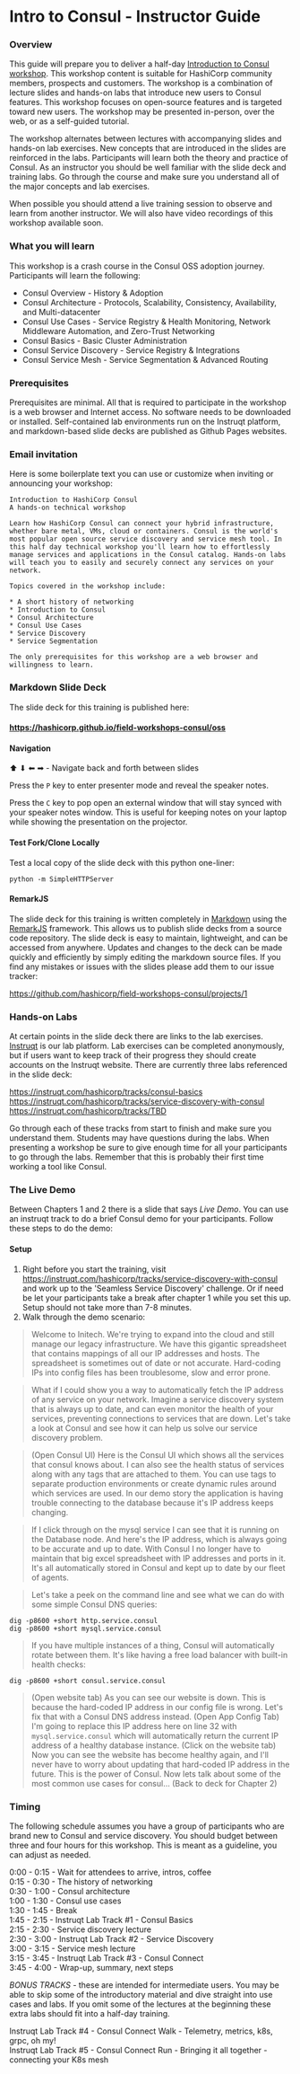# Intro to Consul - Instructor Guide

### Overview
This guide will prepare you to deliver a half-day [Introduction to Consul workshop](https://hashicorp.github.io/field-workshops-consul/oss). This workshop content is suitable for HashiCorp community members, prospects and customers. The workshop is a combination of lecture slides and hands-on labs that introduce new users to Consul features. This workshop focuses on open-source features and is targeted toward new users. The workshop may be presented in-person, over the web, or as a self-guided tutorial.

The workshop alternates between lectures with accompanying slides and hands-on lab exercises. New concepts that are introduced in the slides are reinforced in the labs. Participants will learn both the theory and practice of Consul. As an instructor you should be well familiar with the slide deck and training labs. Go through the course and make sure you understand all of the major concepts and lab exercises. 

When possible you should attend a live training session to observe and learn from another instructor. We will also have video recordings of this workshop available soon.

### What you will learn
This workshop is a crash course in the Consul OSS adoption journey. Participants will learn the following:

* Consul Overview - History & Adoption
* Consul Architecture - Protocols, Scalability, Consistency, Availability, and Multi-datacenter
* Consul Use Cases - Service Registry & Health Monitoring, Network Middleware Automation, and Zero-Trust Networking
* Consul Basics - Basic Cluster Administration
* Consul Service Discovery - Service Registry & Integrations
* Consul Service Mesh - Service Segmentation & Advanced Routing


### Prerequisites
Prerequisites are minimal. All that is required to participate in the workshop is a web browser and Internet access. No software needs to be downloaded or installed. Self-contained lab environments run on the Instruqt platform, and markdown-based slide decks are published as Github Pages websites. 

### Email invitation
Here is some boilerplate text you can use or customize when inviting or announcing your workshop:

```
Introduction to HashiCorp Consul
A hands-on technical workshop

Learn how HashiCorp Consul can connect your hybrid infrastructure, whether bare metal, VMs, cloud or containers. Consul is the world's most popular open source service discovery and service mesh tool. In this half day technical workshop you'll learn how to effortlessly manage services and applications in the Consul catalog. Hands-on labs will teach you to easily and securely connect any services on your network.

Topics covered in the workshop include:

* A short history of networking
* Introduction to Consul
* Consul Architecture
* Consul Use Cases
* Service Discovery
* Service Segmentation

The only prerequisites for this workshop are a web browser and willingness to learn.
```

### Markdown Slide Deck
The slide deck for this training is published here:

#### https://hashicorp.github.io/field-workshops-consul/oss

#### Navigation
⬆ ⬇ ⬅ ➡ - Navigate back and forth between slides

Press the `P` key to enter presenter mode and reveal the speaker notes.

Press the `C` key to pop open an external window that will stay synced with your speaker notes window. This is useful for keeping notes on your laptop while showing the presentation on the projector.

#### Test Fork/Clone Locally
Test a local copy of the slide deck with this python one-liner:
```
python -m SimpleHTTPServer
```

#### RemarkJS
The slide deck for this training is written completely in [Markdown](https://guides.github.com/features/mastering-markdown/) using the [RemarkJS](https://remarkjs.com/#1) framework. This allows us to publish slide decks from a source code repository. The slide deck is easy to maintain, lightweight, and can be accessed from anywhere. Updates and changes to the deck can be made quickly and efficiently by simply editing the markdown source files. If you find any mistakes or issues with the slides please add them to our issue tracker:

https://github.com/hashicorp/field-workshops-consul/projects/1

### Hands-on Labs
At certain points in the slide deck there are links to the lab exercises. [Instruqt](https://instruqt.com/hashicorp) is our lab platform. Lab exercises can be completed anonymously, but if users want to keep track of their progress they should create accounts on the Instruqt website. There are currently three labs referenced in the slide deck:

https://instruqt.com/hashicorp/tracks/consul-basics
https://instruqt.com/hashicorp/tracks/service-discovery-with-consul
https://instruqt.com/hashicorp/tracks/TBD

Go through each of these tracks from start to finish and make sure you understand them. Students may have questions during the labs. When presenting a workshop be sure to give enough time for all your participants to go through the labs. Remember that this is probably their first time working a tool like Consul.

### The Live Demo
Between Chapters 1 and 2 there is a slide that says *Live Demo*. You can use an instruqt track to do a brief Consul demo for your participants. Follow these steps to do the demo:

#### Setup
1. Right before you start the training, visit https://instruqt.com/hashicorp/tracks/service-discovery-with-consul and work up to the 'Seamless Service Discovery' challenge. Or if need be let your participants take a break after chapter 1 while you set this up. Setup should not take more than 7-8 minutes.
2. Walk through the demo scenario:
> Welcome to Initech. We're trying to expand into the cloud and still manage our legacy infrastructure. We have this gigantic spreadsheet that contains mappings of all our IP addresses and hosts. The spreadsheet is sometimes out of date or not accurate. Hard-coding IPs into config files has been troublesome, slow and error prone.

> What if I could show you a way to automatically fetch the IP address of any service on your network. Imagine a service discovery system that is always up to date, and can even monitor the health of your services, preventing connections to services that are down. Let's take a look at Consul and see how it can help us solve our service discovery problem.

> (Open Consul UI) Here is the Consul UI which shows all the services that consul knows about. I can also see the health status of services along with any tags that are attached to them. You can use tags to separate production environments or create dynamic rules around which services are used. In our demo story the application is having trouble connecting to the database because it's IP address keeps changing.

> If I click through on the mysql service I can see that it is running on the Database node. And here's the IP address, which is always going to be accurate and up to date. With Consul I no longer have to maintain that big excel spreadsheet with IP addresses and ports in it. It's all automatically stored in Consul and kept up to date by our fleet of agents.

> Let's take a peek on the command line and see what we can do with some simple Consul DNS queries:

```
dig -p8600 +short http.service.consul
dig -p8600 +short mysql.service.consul
```

> If you have multiple instances of a thing, Consul will automatically rotate between them. It's like having a free load balancer with built-in health checks:

```
dig -p8600 +short consul.service.consul
```

> (Open website tab) As you can see our website is down. This is because the hard-coded IP address in our config file is wrong. Let's fix that with a Consul DNS address instead. (Open App Config Tab) I'm going to replace this IP address here on line 32 with `mysql.service.consul` which will automatically return the current IP address of a healthy database instance. (Click on the website tab) Now you can see the website has become healthy again, and I'll never have to worry about updating that hard-coded IP address in the future. This is the power of Consul. Now lets talk about some of the most common use cases for consul... (Back to deck for Chapter 2)

### Timing
The following schedule assumes you have a group of participants who are brand new to Consul and service discovery. You should budget between three and four hours for this workshop. This is meant as a guideline, you can adjust as needed.

0:00 - 0:15 - Wait for attendees to arrive, intros, coffee  
0:15 - 0:30 - The history of networking  
0:30 - 1:00 - Consul architecture  
1:00 - 1:30 - Consul use cases  
1:30 - 1:45 - Break  
1:45 - 2:15 - Instruqt Lab Track #1 - Consul Basics  
2:15 - 2:30 - Service discovery lecture  
2:30 - 3:00 - Instruqt Lab Track #2 - Service Discovery  
3:00 - 3:15 - Service mesh lecture  
3:15 - 3:45 - Instruqt Lab Track #3 - Consul Connect  
3:45 - 4:00 - Wrap-up, summary, next steps  

*BONUS TRACKS* - these are intended for intermediate users. You may be able to skip some of the introductory material and dive straight into use cases and labs. If you omit some of the lectures at the beginning these extra labs should fit into a half-day training.

Instruqt Lab Track #4 - Consul Connect Walk - Telemetry, metrics, k8s, grpc, oh my!   
Instruqt Lab Track #5 - Consul Connect Run  - Bringing it  all together - connecting your K8s mesh
